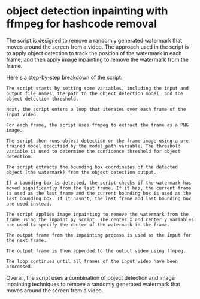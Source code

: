 # object detection inpainting with ffmpeg for hashcode removal

The script is designed to remove a randomly generated watermark that moves around the screen from a video. The approach used in the script is to apply object detection to track the position of the watermark in each frame, and then apply image inpainting to remove the watermark from the frame.

Here's a step-by-step breakdown of the script:

	The script starts by setting some variables, including the input and output file names, the path to the object detection model, and the object detection threshold.

	Next, the script enters a loop that iterates over each frame of the input video.

	For each frame, the script uses ffmpeg to extract the frame as a PNG image.

	The script then runs object detection on the frame image using a pre-trained model specified by the model_path variable. The threshold variable is used to determine the confidence threshold for object detection.

	The script extracts the bounding box coordinates of the detected object (the watermark) from the object detection output.

	If a bounding box is detected, the script checks if the watermark has moved significantly from the last frame. If it has, the current frame is used as the last frame and the current bounding box is used as the last bounding box. If it hasn't, the last frame and last bounding box are used instead.

	The script applies image inpainting to remove the watermark from the frame using the inpaint.py script. The center_x and center_y variables are used to specify the center of the watermark in the frame.

	The output frame from the inpainting process is used as the input for the next frame.

	The output frame is then appended to the output video using ffmpeg.

	The loop continues until all frames of the input video have been processed.

Overall, the script uses a combination of object detection and image inpainting techniques to remove a randomly generated watermark that moves around the screen from a video.

